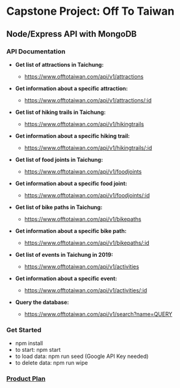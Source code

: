 # **Capstone Project: Off To Taiwan**
## Node/Express API with MongoDB

### API Documentation 
- **Get list of attractions in Taichung:**
   - https://www.offtotaiwan.com/api/v1/attractions
- **Get information about a specific attraction:**
   - https://www.offtotaiwan.com/api/v1/attractions/:id
   
- **Get list of hiking trails in Taichung:**
   - https://www.offtotaiwan.com/api/v1/hikingtrails
- **Get information about a specific hiking trail:**
   - https://www.offtotaiwan.com/api/v1/hikingtrails/:id
   
- **Get list of food joints  in Taichung:**
   - https://www.offtotaiwan.com/api/v1/foodjoints
- **Get information about a specific food joint:**
   - https://www.offtotaiwan.com/api/v1/foodjoints/:id
   
- **Get list of bike paths in Taichung:**
   - https://www.offtotaiwan.com/api/v1/bikepaths
- **Get information about a specific bike path:**
   - https://www.offtotaiwan.com/api/v1/bikepaths/:id
   
- **Get list of events in Taichung in 2019:**
   - https://www.offtotaiwan.com/api/v1/activities
- **Get information about a specific event:**
   - https://www.offtotaiwan.com/api/v1/activities/:id
   
- **Query the database:**
   - https://www.offtotaiwan.com/api/v1/search?name=QUERY

### Get Started
- npm install
- to start: npm start
- to load data: npm run seed (Google API Key needed)
- to delete data: npm run wipe

### [Product Plan](https://gist.github.com/alicehsiao/7db6bf7a9d0d4b96cad21b90a53262ef)

